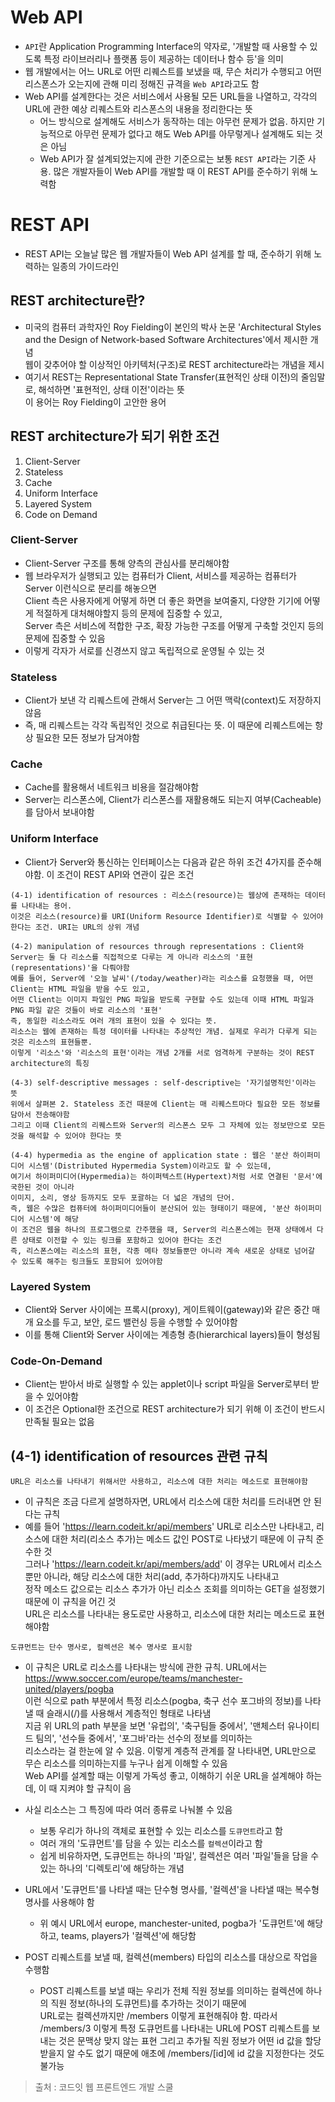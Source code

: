 # Web API
* ```API```란 Application Programming Interface의 약자로, '개발할 때 사용할 수 있도록 특정 라이브러리나 플랫폼 등이 제공하는 데이터나 함수 등'을 의미
* 웹 개발에서는 어느 URL로 어떤 리퀘스트를 보냈을 때, 무슨 처리가 수행되고 어떤 리스폰스가 오는지에 관해 미리 정해진 규격을 ```Web API```라고도 함
* Web API를 설계한다는 것은 서비스에서 사용될 모든 URL들을 나열하고, 각각의 URL에 관한 예상 리퀘스트와 리스폰스의 내용을 정리한다는 뜻
    * 어느 방식으로 설계해도 서비스가 동작하는 데는 아무런 문제가 없음. 하지만 기능적으로 아무런 문제가 없다고 해도 Web API를 아무렇게나 설계해도 되는 것은 아님
    * Web API가 잘 설계되었는지에 관한 기준으로는 보통 ```REST API```라는 기준 사용. 많은 개발자들이 Web API를 개발할 때 이 REST API를 준수하기 위해 노력함

# REST API
* REST API는 오늘날 많은 웹 개발자들이 Web API 설계를 할 때, 준수하기 위해 노력하는 일종의 가이드라인


## REST architecture란?
* 미국의 컴퓨터 과학자인 Roy Fielding이 본인의 박사 논문 'Architectural Styles and the Design of Network-based Software Architectures'에서 제시한 개념   
웹이 갖추어야 할 이상적인 아키텍처(구조)로 REST architecture라는 개념을 제시
* 여기서 REST는 Representational State Transfer(표현적인 상태 이전)의 줄임말로, 해석하면 '표현적인, 상태 이전'이라는 뜻   
이 용어는 Roy Fielding이 고안한 용어

## REST architecture가 되기 위한 조건
1. Client-Server
2. Stateless
3. Cache
4. Uniform Interface
5. Layered System
6. Code on Demand

### Client-Server
* Client-Server 구조를 통해 양측의 관심사를 분리해야함
* 웹 브라우저가 실행되고 있는 컴퓨터가 Client, 서비스를 제공하는 컴퓨터가 Server 이런식으로 분리를 해놓으면   
Client 측은 사용자에게 어떻게 하면 더 좋은 화면을 보여줄지, 다양한 기기에 어떻게 적절하게 대처해야할지 등의 문제에 집중할 수 있고,   
Server 측은 서비스에 적합한 구조, 확장 가능한 구조를 어떻게 구축할 것인지 등의 문제에 집중할 수 있음
* 이렇게 각자가 서로를 신경쓰지 않고 독립적으로 운영될 수 있는 것

### Stateless
* Client가 보낸 각 리퀘스트에 관해서 Server는 그 어떤 맥락(context)도 저장하지 않음
* 즉, 매 리퀘스트는 각각 독립적인 것으로 취급된다는 뜻. 이 때문에 리퀘스트에는 항상 필요한 모든 정보가 담겨야함

### Cache
* Cache를 활용해서 네트워크 비용을 절감해야함
* Server는 리스폰스에, Client가 리스폰스를 재활용해도 되는지 여부(Cacheable)를 담아서 보내야함

### Uniform Interface
* Client가 Server와 통신하는 인터페이스는 다음과 같은 하위 조건 4가지를 준수해야함. 이 조건이 REST API와 연관이 깊은 조건

```
(4-1) identification of resources : 리소스(resource)는 웹상에 존재하는 데이터를 나타내는 용어.   
이것은 리소스(resource)를 URI(Uniform Resource Identifier)로 식별할 수 있어야 한다는 조건. URI는 URL의 상위 개념

(4-2) manipulation of resources through representations : Client와 Server는 둘 다 리소스를 직접적으로 다루는 게 아니라 리소스의 '표현(representations)'을 다뤄야함   
예를 들어, Server에 '오늘 날씨'(/today/weather)라는 리소스를 요청했을 때, 어떤 Client는 HTML 파일을 받을 수도 있고,   
어떤 Client는 이미지 파일인 PNG 파일을 받도록 구현할 수도 있는데 이때 HTML 파일과 PNG 파일 같은 것들이 바로 리소스의 '표현'   
즉, 동일한 리소스라도 여러 개의 표현이 있을 수 있다는 뜻.   
리소스는 웹에 존재하는 특정 데이터를 나타내는 추상적인 개념. 실제로 우리가 다루게 되는 것은 리소스의 표현들뿐.   
이렇게 '리소스'와 '리소스의 표현'이라는 개념 2개를 서로 엄격하게 구분하는 것이 REST architecture의 특징

(4-3) self-descriptive messages : self-descriptive는 '자기설명적인'이라는 뜻   
위에서 살펴본 2. Stateless 조건 때문에 Client는 매 리퀘스트마다 필요한 모든 정보를 담아서 전송해야함   
그리고 이때 Client의 리퀘스트와 Server의 리스폰스 모두 그 자체에 있는 정보만으로 모든 것을 해석할 수 있어야 한다는 뜻   

(4-4) hypermedia as the engine of application state : 웹은 '분산 하이퍼미디어 시스템'(Distributed Hypermedia System)이라고도 할 수 있는데,   
여기서 하이퍼미디어(Hypermedia)는 하이퍼텍스트(Hypertext)처럼 서로 연결된 '문서'에 국한된 것이 아니라   
이미지, 소리, 영상 등까지도 모두 포괄하는 더 넓은 개념의 단어.   
즉, 웹은 수많은 컴퓨터에 하이퍼미디어들이 분산되어 있는 형태이기 때문에, '분산 하이퍼미디어 시스템'에 해당   
이 조건은 웹을 하나의 프로그램으로 간주했을 때, Server의 리스폰스에는 현재 상태에서 다른 상태로 이전할 수 있는 링크를 포함하고 있어야 한다는 조건   
즉, 리스폰스에는 리소스의 표현, 각종 메타 정보들뿐만 아니라 계속 새로운 상태로 넘어갈 수 있도록 해주는 링크들도 포함되어 있어야함
```

### Layered System
* Client와 Server 사이에는 프록시(proxy), 게이트웨이(gateway)와 같은 중간 매개 요소를 두고, 보안, 로드 밸런싱 등을 수행할 수 있어야함
* 이를 통해 Client와 Server 사이에는 계층형 층(hierarchical layers)들이 형성됨

### Code-On-Demand
* Client는 받아서 바로 실행할 수 있는 applet이나 script 파일을 Server로부터 받을 수 있어야함
* 이 조건은 Optional한 조건으로 REST architecture가 되기 위해 이 조건이 반드시 만족될 필요는 없음

## (4-1) identification of resources 관련 규칙
```URL은 리소스를 나타내기 위해서만 사용하고, 리소스에 대한 처리는 메소드로 표현해야함```
* 이 규칙은 조금 다르게 설명하자면, URL에서 리소스에 대한 처리를 드러내면 안 된다는 규칙
* 예를 들어 'https://learn.codeit.kr/api/members' URL로 리소스만 나타내고, 리소스에 대한 처리(리소스 추가)는 메소드 값인 POST로 나타냈기 때문에 이 규칙 준수한 것   
그러나 'https://learn.codeit.kr/api/members/add' 이 경우는 URL에서 리소스뿐만 아니라, 해당 리소스에 대한 처리(add, 추가하다)까지도 나타내고   
정작 메소드 값으로는 리소스 추가가 아닌 리소스 조회를 의미하는 GET을 설정했기 때문에 이 규칙을 어긴 것   
URL은 리소스를 나타내는 용도로만 사용하고, 리소스에 대한 처리는 메소드로 표현해야함

```도큐먼트는 단수 명사로, 컬렉션은 복수 명사로 표시함```
* 이 규칙은 URL로 리소스를 나타내는 방식에 관한 규칙. URL에서는 https://www.soccer.com/europe/teams/manchester-united/players/pogba   
이런 식으로 path 부분에서 특정 리소스(pogba, 축구 선수 포그바의 정보)를 나타낼 때 슬래시(/)를 사용해서 계층적인 형태로 나타냄   
지금 위 URL의 path 부분을 보면 '유럽의', '축구팀들 중에서', '맨체스터 유나이티드 팀의', '선수들 중에서', '포그바'라는 선수의 정보를 의미하는   
리소스라는 걸 한눈에 알 수 있음. 이렇게 계층적 관계를 잘 나타내면, URL만으로 무슨 리소스를 의미하는지를 누구나 쉽게 이해할 수 있음   
Web API를 설계할 때는 이렇게 가독성 좋고, 이해하기 쉬운 URL을 설계해야 하는데, 이 때 지켜야 할 규칙이 음

* 사실 리소스는 그 특징에 따라 여러 종류로 나눠볼 수 있음   
    * 보통 우리가 하나의 객체로 표현할 수 있는 리소스를 ```도큐먼트```라고 함   
    * 여러 개의 '도큐먼트'를 담을 수 있는 리소스를 ```컬렉션```이라고 함
    * 쉽게 비유하자면, 도큐먼트는 하나의 '파일', 컬렉션은 여러 '파일'들을 담을 수 있는 하나의 '디렉토리'에 해당하는 개념

* URL에서 '도큐먼트'를 나타낼 때는 단수형 명사를, '컬렉션'을 나타낼 때는 복수형 명사를 사용해야 함
    * 위 예시 URL에서 europe, manchester-united, pogba가 '도큐먼트'에 해당하고, teams, players가 '컬렉션'에 해당함

* POST 리퀘스트를 보낼 때, 컬렉션(members) 타입의 리소스를 대상으로 작업을 수행함
    * POST 리퀘스트를 보낼 때는 우리가 전체 직원 정보를 의미하는 컬렉션에 하나의 직원 정보(하나의 도큐먼트)를 추가하는 것이기 때문에   
    URL로는 컬렉션까지만 /members 이렇게 표현해줘야 함. 따라서 /members/3 이렇게 특정 도큐먼트를 나타내는 URL에 POST 리퀘스트를 보내는 것은 문맥상 맞지 않는 표현
    그리고 추가될 직원 정보가 어떤 id 값을 할당받을지 알 수도 없기 때문에 애초에 /members/[id]에 id 값을 지정한다는 것도 불가능

> 출처 : 코드잇 웹 프론트엔드 개발 스쿨

